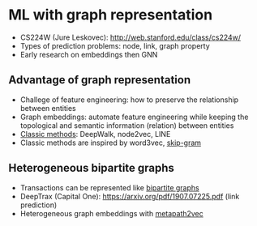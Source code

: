 # ML with graph representation

 * CS224W (Jure Leskovec): http://web.stanford.edu/class/cs224w/
 * Types of prediction problems: node, link, graph property
 * Early research on embeddings then GNN

## Advantage of graph representation

 * Challege of feature engineering: how to preserve the relationship between entities
 * Graph embeddings: automate feature engineering while keeping the topological and semantic information (relation) between entities
 * [Classic methods](https://towardsdatascience.com/overview-of-deep-learning-on-graph-embeddings-4305c10ad4a4): DeepWalk, node2vec, LINE
 * Classic methods are inspired by word3vec, [skip-gram](https://towardsdatascience.com/word2vec-skip-gram-model-part-1-intuition-78614e4d6e0b)

## Heterogeneous bipartite graphs

 * Transactions can be represented like [bipartite graphs](https://www.capitalone.com/tech/machine-learning/learning-embeddings-of-financial-graphs/)
 * DeepTrax (Capital One): https://arxiv.org/pdf/1907.07225.pdf (link prediction)
 * Heterogeneous graph embeddings with [metapath2vec](https://ericdongyx.github.io/papers/KDD17-dong-chawla-swami-metapath2vec.pdf)


